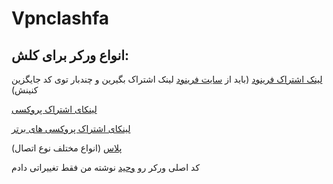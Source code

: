 # Vpnclashfa
## انواع ورکر برای کلش:
[لینک اشتراک فرینود](https://github.com/coldwater-10/cloudflare-workers/tree/main/Clash/main/freenode-sub-worker.js)
(باید از [سایت فرینود](https://getafreenode.com/?inviter=82060F61-1C03-418D-99D4-D555CECB2FF4) لینک اشتراک بگیرین و چندبار توی کد جایگزین کنینش)

[لینکای اشتراک پروکسی](https://github.com/coldwater-10/cloudflare-workers/tree/main/Clash/main/clash-sub-worker.js)


[لینکای اشتراک پروکسی های برتر](https://github.com/coldwater-10/cloudflare-workers/tree/main/Clash/main/fast-sub-worker-clash.js)


[پلاس](https://raw.githubusercontent.com/coldwater-10/clash_rules/main/clash-plus-sub-worker.js) (انواع مختلف نوع اتصال)

کد اصلی ورکر رو [وحید](https://github.com/vfarid) نوشته من فقط تغییراتی دادم
